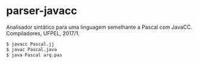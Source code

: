# parser-javacc
Analisador sintático para uma linguagem semelhante a Pascal com JavaCC. Compiladores, UFPEL, 2017/1.  
  
  
```bash   
$ javacc Pascal.jj
$ javac Pascal.java
$ java Pascal arq.pas
```  

